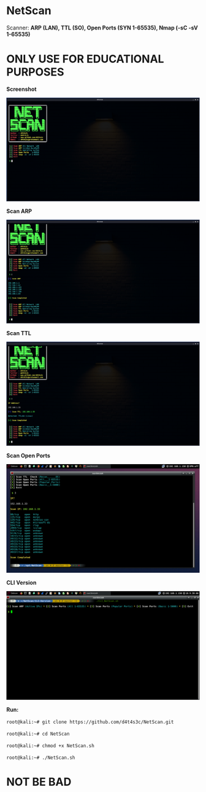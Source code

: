 # NetScan
Scanner: **ARP (LAN), TTL (SO), Open Ports (SYN 1-65535), Nmap (-sC -sV 1-65535)**

# ONLY USE FOR EDUCATIONAL PURPOSES

**Screenshot**

![](/screenshot/screenshot1.png)

**Scan ARP**

![](/screenshot/screenshot2.png)

**Scan TTL**

![](/screenshot/screenshot3.png)

**Scan Open Ports**

![](/screenshot/00004.png)

**CLI Version**

![](/screenshot/d.png)

**Run:**

``` root@kali:~# git clone https://github.com/d4t4s3c/NetScan.git ```

``` root@kali:~# cd NetScan ```

``` root@kali:~# chmod +x NetScan.sh ```

``` root@kali:~# ./NetScan.sh ```

# NOT BE BAD

